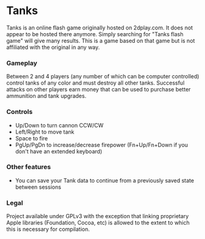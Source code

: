 # Tanks
Tanks is an online flash game originally hosted on 2dplay.com. It does not appear to be hosted there anymore. Simply searching for "Tanks flash game" will give many results. This is a game based on that game but is not affiliated with the original in any way.

### Gameplay
Between 2 and 4 players (any number of which can be computer controlled) control tanks of any color and must destroy all other tanks. Successful attacks on other players earn money that can be used to purchase better ammunition and tank upgrades.

### Controls
- Up/Down to turn cannon CCW/CW
- Left/Right to move tank
- Space to fire
- PgUp/PgDn to increase/decrease firepower (Fn+Up/Fn+Down if you don't have an extended keyboard)

### Other features
- You can save your Tank data to continue from a previously saved state between sessions

### Legal
Project available under GPLv3 with the exception that linking proprietary Apple libraries (Foundation, Cocoa, etc) is allowed to the extent to which this is necessary for compilation.

